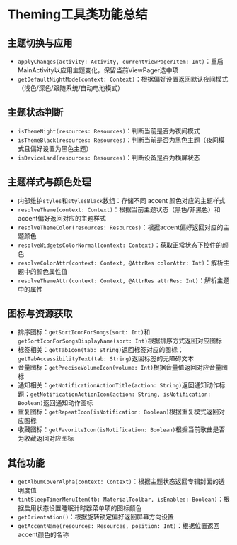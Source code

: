 # Theming工具类功能总结

## 主题切换与应用
- `applyChanges(activity: Activity, currentViewPagerItem: Int)`：重启MainActivity以应用主题变化，保留当前ViewPager选中项
- `getDefaultNightMode(context: Context)`：根据偏好设置返回默认夜间模式（浅色/深色/跟随系统/自动电池模式）

## 主题状态判断
- `isThemeNight(resources: Resources)`：判断当前是否为夜间模式
- `isThemeBlack(resources: Resources)`：判断当前是否为黑色主题（夜间模式且偏好设置为黑色主题）
- `isDeviceLand(resources: Resources)`：判断设备是否为横屏状态

## 主题样式与颜色处理
- 内部维护`styles`和`stylesBlack`数组：存储不同 accent 颜色对应的主题样式
- `resolveTheme(context: Context)`：根据当前主题状态（黑色/非黑色）和accent偏好返回对应的主题样式
- `resolveThemeColor(resources: Resources)`：根据accent偏好返回对应的主题颜色
- `resolveWidgetsColorNormal(context: Context)`：获取正常状态下控件的颜色
- `resolveColorAttr(context: Context, @AttrRes colorAttr: Int)`：解析主题中的颜色属性值
- `resolveThemeAttr(context: Context, @AttrRes attrRes: Int)`：解析主题中的属性

## 图标与资源获取
- 排序图标：`getSortIconForSongs(sort: Int)`和`getSortIconForSongsDisplayName(sort: Int)`根据排序方式返回对应图标
- 标签相关：`getTabIcon(tab: String)`返回标签对应的图标；`getTabAccessibilityText(tab: String)`返回标签的无障碍文本
- 音量图标：`getPreciseVolumeIcon(volume: Int)`根据音量值返回对应音量图标
- 通知相关：`getNotificationActionTitle(action: String)`返回通知动作标题；`getNotificationActionIcon(action: String, isNotification: Boolean)`返回通知动作图标
- 重复图标：`getRepeatIcon(isNotification: Boolean)`根据重复模式返回对应图标
- 收藏图标：`getFavoriteIcon(isNotification: Boolean)`根据当前歌曲是否为收藏返回对应图标

## 其他功能
- `getAlbumCoverAlpha(context: Context)`：根据主题状态返回专辑封面的透明度值
- `tintSleepTimerMenuItem(tb: MaterialToolbar, isEnabled: Boolean)`：根据启用状态设置睡眠计时器菜单项的图标颜色
- `getOrientation()`：根据旋转锁定偏好返回屏幕方向设置
- `getAccentName(resources: Resources, position: Int)`：根据位置返回accent颜色的名称
